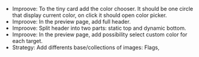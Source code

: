 - Improove: To the tiny card add the color chooser. It should be one circle that display current color, on click it should open color picker.
- Improove: In the preview page, add full header.
- Improove: Split header into two parts: static top and dynamic bottom.
- Improove: In the preview page, add possibility select custom color for each target.
- Strategy: Add differents base/collections of images: Flags,
